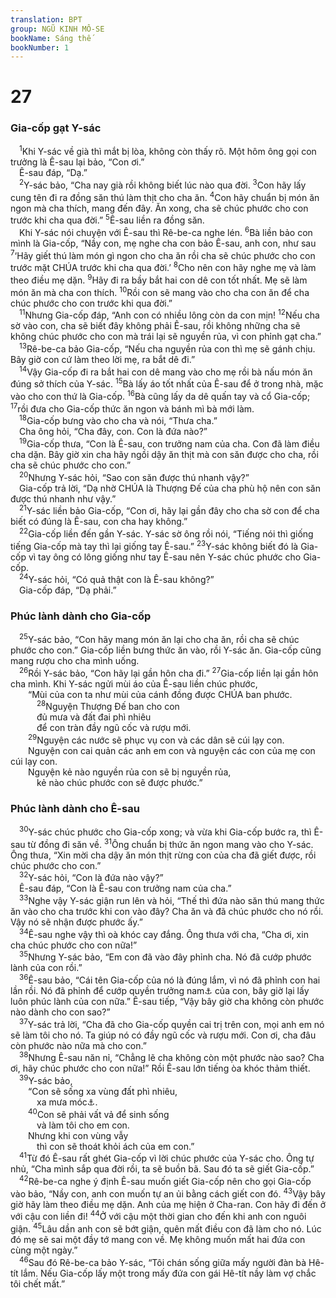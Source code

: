 ```yaml
---
translation: BPT
group: NGŨ KINH MÔ-SE
bookName: Sáng thế 
bookNumber: 1
---
```


<div class="title"><h1>27</h1><h3>Gia-cốp gạt Y-sác</h3></div>
<span class="verse sa_27_1"> <sup>1</sup>Khi Y-sác về già thì mắt bị lòa, không còn thấy rõ. Một hôm ông gọi con trưởng là Ê-sau lại bảo, “Con ơi.”<br/> Ê-sau đáp, “Dạ.”<br/></span>
<span class="verse sa_27_2"> <sup>2</sup>Y-sác bảo, “Cha nay già rồi không biết lúc nào qua đời.</span>
<span class="verse sa_27_3"><sup>3</sup>Con hãy lấy cung tên đi ra đồng săn thú làm thịt cho cha ăn.</span>
<span class="verse sa_27_4"><sup>4</sup>Con hãy chuẩn bị món ăn ngon mà cha thích, mang đến đây. Ăn xong, cha sẽ chúc phước cho con trước khi cha qua đời.”</span>
<span class="verse sa_27_5"><sup>5</sup>Ê-sau liền ra đồng săn.<br/> Khi Y-sác nói chuyện với Ê-sau thì Rê-be-ca nghe lén.</span>
<span class="verse sa_27_6"><sup>6</sup>Bà liền bảo con mình là Gia-cốp, “Nầy con, mẹ nghe cha con bảo Ê-sau, anh con, như sau</span>
<span class="verse sa_27_7"><sup>7</sup>‘Hãy giết thú làm món gì ngon cho cha ăn rồi cha sẽ chúc phước cho con trước mặt CHÚA trước khi cha qua đời.’</span>
<span class="verse sa_27_8"><sup>8</sup>Cho nên con hãy nghe mẹ và làm theo điều mẹ dặn.</span>
<span class="verse sa_27_9"><sup>9</sup>Hãy đi ra bầy bắt hai con dê con tốt nhất. Mẹ sẽ làm món ăn mà cha con thích.</span>
<span class="verse sa_27_10"><sup>10</sup>Rồi con sẽ mang vào cho cha con ăn để cha chúc phước cho con trước khi qua đời.”<br/></span>
<span class="verse sa_27_11"> <sup>11</sup>Nhưng Gia-cốp đáp, “Anh con có nhiều lông còn da con mịn!</span>
<span class="verse sa_27_12"><sup>12</sup>Nếu cha sờ vào con, cha sẽ biết đây không phải Ê-sau, rồi không những cha sẽ không chúc phước cho con mà trái lại sẽ nguyền rủa, vì con phỉnh gạt cha.”<br/></span>
<span class="verse sa_27_13"> <sup>13</sup>Rê-be-ca bảo Gia-cốp, “Nếu cha nguyền rủa con thì mẹ sẽ gánh chịu. Bây giờ con cứ làm theo lời mẹ, ra bắt dê đi.”<br/></span>
<span class="verse sa_27_14"> <sup>14</sup>Vậy Gia-cốp đi ra bắt hai con dê mang vào cho mẹ rồi bà nấu món ăn đúng sở thích của Y-sác.</span>
<span class="verse sa_27_15"><sup>15</sup>Bà lấy áo tốt nhất của Ê-sau để ở trong nhà, mặc vào cho con thứ là Gia-cốp.</span>
<span class="verse sa_27_16"><sup>16</sup>Bà cũng lấy da dê quấn tay và cổ Gia-cốp;</span>
<span class="verse sa_27_17"><sup>17</sup>rồi đưa cho Gia-cốp thức ăn ngon và bánh mì bà mới làm.<br/></span>
<span class="verse sa_27_18"> <sup>18</sup>Gia-cốp bưng vào cho cha và nói, “Thưa cha.”<br/> Cha ông hỏi, “Cha đây, con. Con là đứa nào?”<br/></span>
<span class="verse sa_27_19"> <sup>19</sup>Gia-cốp thưa, “Con là Ê-sau, con trưởng nam của cha. Con đã làm điều cha dặn. Bây giờ xin cha hãy ngồi dậy ăn thịt mà con săn được cho cha, rồi cha sẽ chúc phước cho con.”<br/></span>
<span class="verse sa_27_20"> <sup>20</sup>Nhưng Y-sác hỏi, “Sao con săn được thú nhanh vậy?”<br/> Gia-cốp trả lời, “Dạ nhờ CHÚA là Thượng Đế của cha phù hộ nên con săn được thú nhanh như vậy.”<br/></span>
<span class="verse sa_27_21"> <sup>21</sup>Y-sác liền bảo Gia-cốp, “Con ơi, hãy lại gần đây cho cha sờ con để cha biết có đúng là Ê-sau, con cha hay không.”<br/></span>
<span class="verse sa_27_22"> <sup>22</sup>Gia-cốp liền đến gần Y-sác. Y-sác sờ ông rồi nói, “Tiếng nói thì giống tiếng Gia-cốp mà tay thì lại giống tay Ê-sau.”</span>
<span class="verse sa_27_23"><sup>23</sup>Y-sác không biết đó là Gia-cốp vì tay ông có lông giống như tay Ê-sau nên Y-sác chúc phước cho Gia-cốp.<br/></span>
<span class="verse sa_27_24"> <sup>24</sup>Y-sác hỏi, “Có quả thật con là Ê-sau không?”<br/> Gia-cốp đáp, “Dạ phải.”<br/></span>
<div class="title"><h3>Phúc lành dành cho Gia-cốp</h3></div>
<span class="verse sa_27_25"> <sup>25</sup>Y-sác bảo, “Con hãy mang món ăn lại cho cha ăn, rồi cha sẽ chúc phước cho con.” Gia-cốp liền bưng thức ăn vào, rồi Y-sác ăn. Gia-cốp cũng mang rượu cho cha mình uống.<br/></span>
<span class="verse sa_27_26"> <sup>26</sup>Rồi Y-sác bảo, “Con hãy lại gần hôn cha đi.”</span>
<span class="verse sa_27_27"><sup>27</sup>Gia-cốp liền lại gần hôn cha mình. Khi Y-sác ngửi mùi áo của Ê-sau liền chúc phước,<br/>  “Mùi của con ta như mùi của cánh đồng được CHÚA ban phước.<br/></span>
<span class="verse sa_27_28">   <sup>28</sup>Nguyện Thượng Đế ban cho con<br/>   đủ mưa và đất đai phì nhiêu<br/>   để con tràn đầy ngũ cốc và rượu mới.<br/></span>
<span class="verse sa_27_29">  <sup>29</sup>Nguyện các nước sẽ phục vụ con và các dân sẽ cúi lạy con.<br/>  Nguyện con cai quản các anh em con và nguyện các con của mẹ con cúi lạy con.<br/>  Nguyện kẻ nào nguyền rủa con sẽ bị nguyền rủa,<br/>   kẻ nào chúc phước con sẽ được phước.”<br/></span>
<div class="title"><h3>Phúc lành dành cho Ê-sau</h3></div>
<span class="verse sa_27_30"> <sup>30</sup>Y-sác chúc phước cho Gia-cốp xong; và vừa khi Gia-cốp bước ra, thì Ê-sau từ đồng đi săn về.</span>
<span class="verse sa_27_31"><sup>31</sup>Ông chuẩn bị thức ăn ngon mang vào cho Y-sác. Ông thưa, “Xin mời cha dậy ăn món thịt rừng con của cha đã giết được, rồi chúc phước cho con.”<br/></span>
<span class="verse sa_27_32"> <sup>32</sup>Y-sác hỏi, “Con là đứa nào vậy?”<br/> Ê-sau đáp, “Con là Ê-sau con trưởng nam của cha.”<br/></span>
<span class="verse sa_27_33"> <sup>33</sup>Nghe vậy Y-sác giận run lên và hỏi, “Thế thì đứa nào săn thú mang thức ăn vào cho cha trước khi con vào đây? Cha ăn và đã chúc phước cho nó rồi. Vậy nó sẽ nhận được phước ấy.”<br/></span>
<span class="verse sa_27_34"> <sup>34</sup>Ê-sau nghe vậy thì oà khóc cay đắng. Ông thưa với cha, “Cha ơi, xin cha chúc phước cho con nữa!”<br/></span>
<span class="verse sa_27_35"> <sup>35</sup>Nhưng Y-sác bảo, “Em con đã vào đây phỉnh cha. Nó đã cướp phước lành của con rồi.”<br/></span>
<span class="verse sa_27_36"> <sup>36</sup>Ê-sau bảo, “Cái tên Gia-cốp của nó là đúng lắm, vì nó đã phỉnh con hai lần rồi. Nó đã phỉnh để cướp quyền trưởng nam<a data-toggle="tooltip" data-placement="bottom" title="Theo phong tục thời bấy giờ lúc người cha qua đời thì con trai trưởng được lấy phân nửa tài sản của cha và làm chủ gia đình.">⚓</a> của con, bây giờ lại lấy luôn phúc lành của con nữa.” Ê-sau tiếp, “Vậy bây giờ cha không còn phước nào dành cho con sao?”<br/></span>
<span class="verse sa_27_37"> <sup>37</sup>Y-sác trả lời, “Cha đã cho Gia-cốp quyền cai trị trên con, mọi anh em nó sẽ làm tôi cho nó. Ta giúp nó có đầy ngũ cốc và rượu mới. Con ơi, cha đâu còn phước nào nữa mà cho con.”<br/></span>
<span class="verse sa_27_38"> <sup>38</sup>Nhưng Ê-sau năn nỉ, “Chẳng lẽ cha không còn một phước nào sao? Cha ơi, hãy chúc phước cho con nữa!” Rồi Ê-sau lớn tiếng òa khóc thảm thiết.<br/></span>
<span class="verse sa_27_39"> <sup>39</sup>Y-sác bảo,<br/>  “Con sẽ sống xa vùng đất phì nhiêu,<br/>   xa mưa móc<a data-toggle="tooltip" data-placement="bottom" title="Hay “sống nhờ chất phì nhiêu và mưa móc.”">⚓</a>.<br/></span>
<span class="verse sa_27_40">  <sup>40</sup>Con sẽ phải vất vả để sinh sống<br/>   và làm tôi cho em con.<br/>  Nhưng khi con vùng vẫy<br/>   thì con sẽ thoát khỏi ách của em con.”<br/></span>
<span class="verse sa_27_41"> <sup>41</sup>Từ đó Ê-sau rất ghét Gia-cốp vì lời chúc phước của Y-sác cho. Ông tự nhủ, “Cha mình sắp qua đời rồi, ta sẽ buồn bã. Sau đó ta sẽ giết Gia-cốp.”<br/></span>
<span class="verse sa_27_42"> <sup>42</sup>Rê-be-ca nghe ý định Ê-sau muốn giết Gia-cốp nên cho gọi Gia-cốp vào bảo, “Nầy con, anh con muốn tự an ủi bằng cách giết con đó.</span>
<span class="verse sa_27_43"><sup>43</sup>Vậy bây giờ hãy làm theo điều mẹ dặn. Anh của mẹ hiện ở Cha-ran. Con hãy đi đến ở với cậu con liền đi!</span>
<span class="verse sa_27_44"><sup>44</sup>Ở với cậu một thời gian cho đến khi anh con nguôi giận.</span>
<span class="verse sa_27_45"><sup>45</sup>Lâu dần anh con sẽ bớt giận, quên mất điều con đã làm cho nó. Lúc đó mẹ sẽ sai một đầy tớ mang con về. Mẹ không muốn mất hai đứa con cùng một ngày.”<br/></span>
<span class="verse sa_27_46"> <sup>46</sup>Sau đó Rê-be-ca bảo Y-sác, “Tôi chán sống giữa mấy người đàn bà Hê-tít lắm. Nếu Gia-cốp lấy một trong mấy đứa con gái Hê-tít nầy làm vợ chắc tôi chết mất.”<br/></span>
